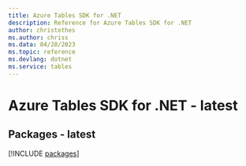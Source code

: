 ```yaml
---
title: Azure Tables SDK for .NET
description: Reference for Azure Tables SDK for .NET
author: christothes
ms.author: chriss
ms.data: 04/28/2023
ms.topic: reference
ms.devlang: dotnet
ms.service: tables
---
```

# Azure Tables SDK for .NET - latest
## Packages - latest
[!INCLUDE [packages](tables-index.md)]